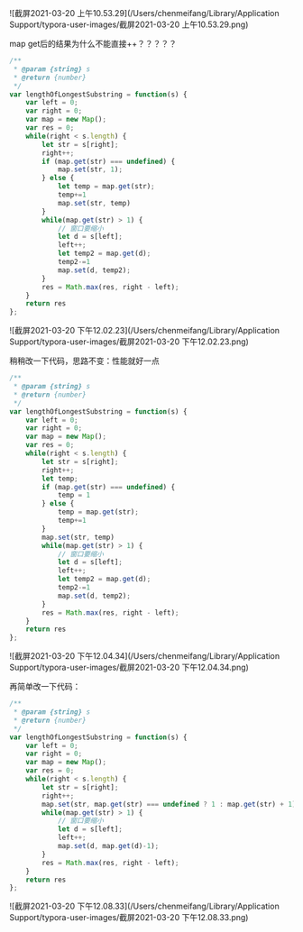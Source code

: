 ![截屏2021-03-20 上午10.53.29](/Users/chenmeifang/Library/Application Support/typora-user-images/截屏2021-03-20 上午10.53.29.png)

map get后的结果为什么不能直接++？？？？？

```js
/**
 * @param {string} s
 * @return {number}
 */
var lengthOfLongestSubstring = function(s) {
    var left = 0;
    var right = 0;
    var map = new Map();
    var res = 0;
    while(right < s.length) {
        let str = s[right];
        right++;
        if (map.get(str) === undefined) {
            map.set(str, 1);
        } else {
            let temp = map.get(str);
            temp+=1
            map.set(str, temp)
        }
        while(map.get(str) > 1) {
            // 窗口要缩小
            let d = s[left];
            left++;
            let temp2 = map.get(d);
            temp2-=1
            map.set(d, temp2);
        }
        res = Math.max(res, right - left);
    }
    return res
};
```

![截屏2021-03-20 下午12.02.23](/Users/chenmeifang/Library/Application Support/typora-user-images/截屏2021-03-20 下午12.02.23.png)

稍稍改一下代码，思路不变：性能就好一点

```js
/**
 * @param {string} s
 * @return {number}
 */
var lengthOfLongestSubstring = function(s) {
    var left = 0;
    var right = 0;
    var map = new Map();
    var res = 0;
    while(right < s.length) {
        let str = s[right];
        right++;
        let temp;
        if (map.get(str) === undefined) {
            temp = 1
        } else {
            temp = map.get(str);
            temp+=1          
        }
        map.set(str, temp)
        while(map.get(str) > 1) {
            // 窗口要缩小
            let d = s[left];
            left++;
            let temp2 = map.get(d);
            temp2-=1
            map.set(d, temp2);
        }
        res = Math.max(res, right - left);
    }
    return res
};
```

![截屏2021-03-20 下午12.04.34](/Users/chenmeifang/Library/Application Support/typora-user-images/截屏2021-03-20 下午12.04.34.png)

再简单改一下代码：

```js
/**
 * @param {string} s
 * @return {number}
 */
var lengthOfLongestSubstring = function(s) {
    var left = 0;
    var right = 0;
    var map = new Map();
    var res = 0;
    while(right < s.length) {
        let str = s[right];
        right++;
        map.set(str, map.get(str) === undefined ? 1 : map.get(str) + 1)
        while(map.get(str) > 1) {
            // 窗口要缩小
            let d = s[left];
            left++;
            map.set(d, map.get(d)-1);
        }
        res = Math.max(res, right - left);
    }
    return res
};
```

![截屏2021-03-20 下午12.08.33](/Users/chenmeifang/Library/Application Support/typora-user-images/截屏2021-03-20 下午12.08.33.png)